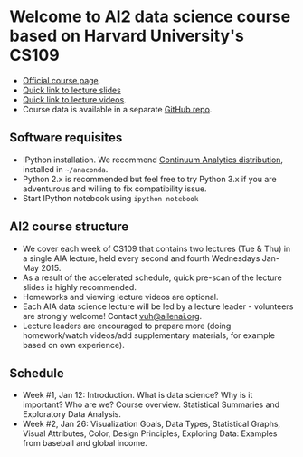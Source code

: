 # Welcome to AI2 data science course based on Harvard University's CS109

- [Official course page](http://cs109.github.io/2014).
- [Quick link to lecture slides](http://cs109.github.io/2014/pages/schedule.html)
- [Quick link to lecture videos](http://cm.dce.harvard.edu/2015/01/14328/publicationListing.shtml).
- Course data is available in a separate [GitHub repo](https://github.com/cs109/2014_data).

## Software requisites

- IPython installation. We recommend [Continuum Analytics distribution](https://store.continuum.io/cshop/anaconda/), installed in `~/anaconda`.
- Python 2.x is recommended but feel free to try Python 3.x if you are adventurous and willing to fix compatibility issue. 
- Start IPython notebook using `ipython notebook`

## AI2 course structure

- We cover each week of CS109 that contains two lectures (Tue & Thu) in a single AIA lecture, held every second and fourth Wednesdays Jan-May 2015.
- As a result of the accelerated schedule, quick pre-scan of the lecture slides is highly recommended.
- Homeworks and viewing lecture videos are optional.
- Each AIA data science lecture will be led by a lecture leader - volunteers are strongly welcome! Contact vuh@allenai.org.
- Lecture leaders are encouraged to prepare more (doing homework/watch videos/add supplementary materials, for example based on own experience).

## Schedule

- Week #1, Jan 12: Introduction. What is data science? Why is it important? Who are we? Course overview. Statistical Summaries and Exploratory Data Analysis.
- Week #2, Jan 26: Visualization Goals, Data Types, Statistical Graphs, Visual Attributes, Color, Design Principles, Exploring Data: Examples from baseball and global income. 

